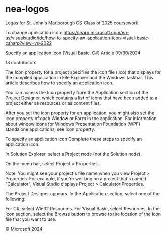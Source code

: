 # nea-logos
Logos for St. John's Marlborough CS Class of 2025 coursework

To change application icon:
https://learn.microsoft.com/en-us/visualstudio/ide/how-to-specify-an-application-icon-visual-basic-csharp?view=vs-2022



Specify an application icon (Visual Basic, C#)
Article
09/30/2024

13 contributors

The Icon property for a project specifies the icon file (.ico) that displays for the compiled application in File Explorer and the Windows taskbar. This article describes how to specify an application icon.

You can access the Icon property from the Application section of the Project Designer, which contains a list of icons that have been added to a project either as resources or as content files.

After you set the icon property for an application, you might also set the Icon property of each Window or Form in the application. For information about window icons for Windows Presentation Foundation (WPF) standalone applications, see Icon property.

To specify an application icon
Complete these steps to specify an application icon.

In Solution Explorer, select a Project node (not the Solution node).

On the menu bar, select Project > Properties.

Note: You might see your project's file name when you view Project > Properties. For example, if you're working on a project that's named "Calculator", Visual Studio displays Project > Calculator Properties.

The Project Designer appears. In the Application section, select one of the following:

For C#, select Win32 Resources.
For Visual Basic, select Resources.
In the Icon section, select the Browse button to browse to the location of the icon file that you want to use.

© Microsoft 2024
